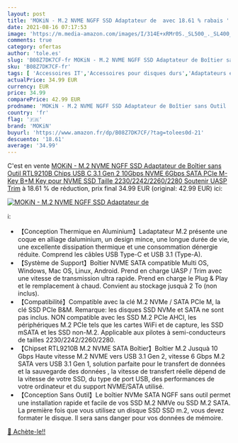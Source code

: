 ```yaml
---
layout: post
title: 'MOKiN - M.2 NVME NGFF SSD Adaptateur de  avec 18.61 % rabais '
date: 2021-08-16 07:17:53
image: 'https://m.media-amazon.com/images/I/314E+xRMr0S._SL500_._SL400_.jpg'
comments: true
category: ofertas
author: 'tole.es'
slug: 'B08Z7DK7CF-fr MOKiN - M.2 NVME NGFF SSD Adaptateur de Boîtier sans Outil...'
sku: 'B08Z7DK7CF-fr'
tags: [ 'Accessoires IT','Accessoires pour disques durs','Adaptateurs et boîtiers pour disque dur','Informatique','mokin', ]
actualPrice: 34.99 EUR
currency: EUR
price: 34.99
comparePrice: 42.99 EUR
prodname: 'MOKiN - M.2 NVME NGFF SSD Adaptateur de Boîtier sans Outil  RTL9210B Chips  USB C 3.1 Gen 2 10Gbps NVME  6Gbps SATA PCIe M-Key B+M Key   pour NVME SSD Taille 2230/2242/2260/2280  Soutenir UASP Trim'
country: 'fr'
flag: '🇫🇷'
brand: 'MOKiN'
buyurl: 'https://www.amazon.fr/dp/B08Z7DK7CF/?tag=tolees0d-21'
descuento: '18.61'
average: '34.99'
---
```


C'est en vente [MOKiN - M.2 NVME NGFF SSD Adaptateur de Boîtier sans Outil  RTL9210B Chips  USB C 3.1 Gen 2 10Gbps NVME  6Gbps SATA PCIe M-Key B+M Key   pour NVME SSD Taille 2230/2242/2260/2280  Soutenir UASP Trim](https://www.amazon.fr/dp/B08Z7DK7CF/?tag=tolees0d-21)  à  18.61 % de réduction, prix final  34.99 EUR (original: 42.99 EUR) ici:

[![MOKiN - M.2 NVME NGFF SSD Adaptateur de ](https://m.media-amazon.com/images/I/314E+xRMr0S._SL500_._SL400_.jpg)](https://www.amazon.fr/dp/B08Z7DK7CF/?tag=tolees0d-21)

ℹ️:

- 【Conception Thermique en Aluminium】Ladaptateur M.2 présente une coque en alliage daluminium, un design mince, une longue durée de vie, une excellente dissipation thermique et une consommation dénergie réduite. Comprend les câbles USB Type-C et USB 3.1 (Type-A).
- 【Système de Support】Boîtier NVME SATA compatible Multi OS, Windows, Mac OS, Linux, Android. Prend en charge UASP / Trim avec une vitesse de transmission ultra rapide. Prend en charge le Plug & Play et le remplacement à chaud. Convient au stockage jusquà 2 To (non inclus).
- 【Compatibilité】Compatible avec la clé M.2 NVMe / SATA PCIe M, la clé SSD PCIe B&M. Remarque: les disques SSD NVMe et SATA ne sont pas inclus. NON compatible avec les SSD M.2 PCIe AHCI, les périphériques M.2 PCIe tels que les cartes WiFi et de capture, les SSD mSATA et les SSD non-M.2. Applicable aux pilotes à semi-conducteurs de tailles 2230/2242/2260/2280.
- 【Chipset RTL9210B M.2 NVME SATA Boîtier】Boîtier M.2 Jusquà 10 Gbps Haute vitesse M.2 NVME vers USB 3.1 Gen 2, vitesse 6 Gbps M.2 SATA vers USB 3.1 Gen 1, solution parfaite pour le transfert de données et la sauvegarde des données , la vitesse de transfert réelle dépend de la vitesse de votre SSD, du type de port USB, des performances de votre ordinateur et du support NVME/SATA utilisé.
- 【Conception Sans Outil】Le boîtier NVMe SATA NGFF sans outil permet une installation rapide et facile de vos SSD M.2 NMVe ou SSD M.2 SATA. La première fois que vous utilisez un disque SSD SSD m.2, vous devez formater le disque. Il sera sans danger pour vos données de mémoire.

[🛒 Achète-le!!](https://www.amazon.fr/dp/B08Z7DK7CF/?tag=tolees0d-21)
